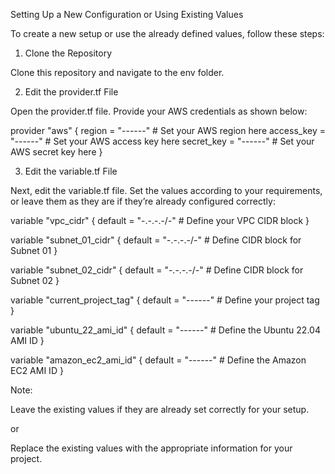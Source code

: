 Setting Up a New Configuration or Using Existing Values


To create a new setup or use the already defined values, follow these steps:

1. Clone the Repository

Clone this repository and navigate to the env folder.

2. Edit the provider.tf File

Open the provider.tf file. Provide your AWS credentials as shown below:

provider "aws" {
  region     = "------"   # Set your AWS region here
  access_key = "------"   # Set your AWS access key here
  secret_key = "------"   # Set your AWS secret key here
}


3. Edit the variable.tf File

Next, edit the variable.tf file. Set the values according to your requirements, or leave them as they are if they’re already configured correctly:


variable "vpc_cidr" {
  default = "-.-.-.-/-"   # Define your VPC CIDR block
}

variable "subnet_01_cidr" {
  default = "-.-.-.-/-"   # Define CIDR block for Subnet 01
}

variable "subnet_02_cidr" {
  default = "-.-.-.-/-"   # Define CIDR block for Subnet 02
}

variable "current_project_tag" {
  default = "------"      # Define your project tag
}

variable "ubuntu_22_ami_id" {
  default = "------"      # Define the Ubuntu 22.04 AMI ID
}

variable "amazon_ec2_ami_id" {
  default = "------"      # Define the Amazon EC2 AMI ID
}


Note: 

Leave the existing values if they are already set correctly for your setup.

or

Replace the existing values with the appropriate information for your project.

